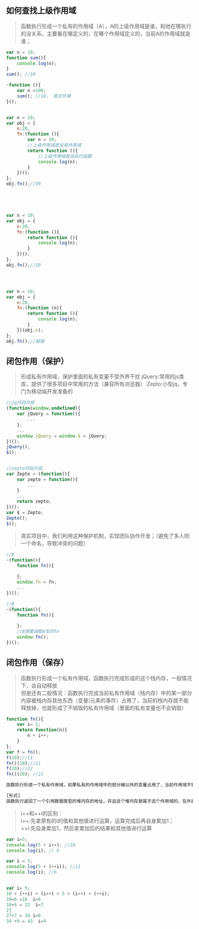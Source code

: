 ## 如何查找上级作用域

>函数执行形成一个私有的作用域（A），A的上级作用域是谁，和他在哪执行的没关系，主要看在哪定义的，在哪个作用域定义的，当前A的作用域就是谁；
```javascript
var n = 10;
function sum(){
    console.log(n);
}
sum(); //10

~function (){
    var n =100;
    sum(); //10， 宿主环境
}();


var n = 10;
var obj = {
    n:20,
    fn:(function (){
        var n = 30;
        //上级作用域是全局作用域
        return function (){
            //上级作用域是自执行函数
            console.log(n);
        }
    })();
};
obj.fn();//30





var n = 10;
var obj = {
    n:20,
    fn:(function (){
        return function (){
            console.log(n);
        }
    })();
};
obj.fn();//10




var n = 10;
var obj = {
    n:20,
    fn:(function (n){
        return function (){
            console.log(n);
        }
    })(obj.n);
};
obj.fn();//报错
```

## 闭包作用（保护）
>形成私有作用域，保护里面的私有变量不受外界干扰 
jQuery:常用的js类库，提供了很多项目中常用的方法（兼容所有浏览器）
Zepto:小型jq，专门为移动端开发准备的

```javascript
//jq代码片段
(function(window,undefined){
    var jQuery = function(){
        ...
    };
    ...
    window.jQuery = window.$ = jQuery;
})();
jQuery();
$();


//zepto代码片段
var Zepto = (function(){
    var zepto = function(){
        ...
    }
    ...
    return zepto;
})();
var $ = Zepto;
Zepto();
$();
```
>真实项目中，我们利用这种保护机制，实现团队协作开发；（避免了多人同一个命名，导致冲突的问题）
```javascript
//A
~(function(){
    function fn(){
        
    };
    window.fn = fn;
    ...
})();

//B
~(function(){
    function fn(){
        
    };
    //B想要调取A写的fn
    window.fn();
})();
```

## 闭包作用（保存）
>函数执行形成一个私有作用域，函数执行完成形成的这个栈内存，一般情况下，会自动释放  
但是还有二般情况：函数执行完成当前私有作用域（栈内存）中的某一部分内容被栈内存其他东西（变量/元素的事件）占用了，当前的栈内存就不能释放掉，也就形成了不销毁的私有作用域（里面的私有变量也不会销毁）
```javascript
function fn(){
    var i= 1;
    return function(n){
        n + i++;
    }
};
var f = fn();
f(10);//11
fn()(10);//11
f(20);//22
fn()(20); //21

函数执行形成一个私有作用域，如果私有的作用域中的部分被以外的变量占用了，当前作用域不销毁

[形式]
函数执行返回了一个引用数据类型的堆内存的地址，并且这个堆内存是属于这个作用域的，在外面有一个变量接受了这个返回值，此时当前作用域就不能销毁，想要销毁，只要让外面的变量赋值为null，也就是不占用当前作用域中的内存了

```
>i++和++i的区别：  
i++:先拿原有的i的值和其他值进行运算，运算完成后再自身累加1；  
++i:先自身累加1，然后拿累加后的结果和其他值进行运算
```javascript
var i=5;
console.log(5 + i++); //10
console.log(i); // 6

var i = 5;
console.log(5 + (++i)); //11
console.log(i); //6


var i= 5;
10 + (++i) + (i++) + 5 + (i++) + (++i);
10=6 =16  i=6
16+6 = 22  i=7
27
27+7 = 34 i=8
34 +9 = 43  i=9
```

